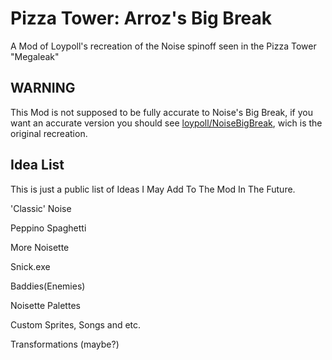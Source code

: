 # Pizza Tower: Arroz's Big Break
A Mod of Loypoll's recreation of the Noise spinoff seen in the Pizza Tower "Megaleak"

## WARNING
This Mod is not supposed to be fully accurate to Noise's Big Break, if you want an accurate version you should see [loypoll/NoiseBigBreak](https://github.com/loypoll/NoiseBigBreak), wich is the original recreation.

## Idea List
This is just a public list of Ideas I May Add To The Mod In The Future.

'Classic' Noise

Peppino Spaghetti

More Noisette

Snick.exe

Baddies(Enemies)

Noisette Palettes

Custom Sprites, Songs and etc.

Transformations (maybe?)
